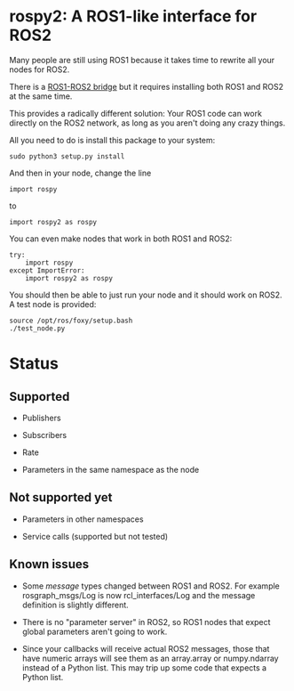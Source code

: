 # rospy2: A ROS1-like interface for ROS2

Many people are still using ROS1 because it takes time to rewrite all your nodes for ROS2.

There is a [ROS1-ROS2 bridge](https://github.com/ros2/ros1_bridge) but it requires installing both ROS1 and ROS2 at the same time.

This provides a radically different solution: Your ROS1 code can work directly on the ROS2 network, as long as you aren't doing any crazy things.

All you need to do is install this package to your system:
```
sudo python3 setup.py install
```

And then in your node, change the line
```
import rospy
```

to
```
import rospy2 as rospy
```

You can even make nodes that work in both ROS1 and ROS2:
```
try:
    import rospy
except ImportError:
    import rospy2 as rospy
```

You should then be able to just run your node and it should work on ROS2. A test node is provided:

```
source /opt/ros/foxy/setup.bash
./test_node.py
```

# Status

## Supported

* Publishers

* Subscribers

* Rate

* Parameters in the same namespace as the node

## Not supported yet

* Parameters in other namespaces

* Service calls (supported but not tested)

## Known issues

* Some *message* types changed between ROS1 and ROS2. For example rosgraph_msgs/Log is now rcl_interfaces/Log and the message definition is slightly different.

* There is no "parameter server" in ROS2, so ROS1 nodes that expect global parameters aren't going to work.

* Since your callbacks will receive actual ROS2 messages, those that have numeric arrays will see them as an array.array or numpy.ndarray instead of a Python list. This may trip up some code that expects a Python list.

